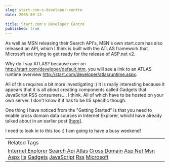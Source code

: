 ```yaml
---
slug: start-com-s-developer-centre
date: 2005-09-13
 
title: Start.com's Developer Centre
published: true
---
```

As well as MSN releasing their Search API's, MSN's own start.com has also released an API, which I think is built with the ATLAS framework that Microsoft are trying to get ready for the release of ASP.net v2.<p />Why do I say ATLAS? because over on <a href="http://start.com/developer/default.htm">http://start.com/developer/default.htm</a>, you will see a link to an ATLAS runtime overview <a href="http://start.com/developer/atlasruntime.aspx">http://start.com/developer/atlasruntime.aspx</a>.<p />All of this requires a bit more investigating :) It is really interesting because it appears that it is all about creating components called Gadgets that JavaScript RSS consumers.... I think. All of which have to be hosted on your own server. I don't know if it has to be IIS specific though.<p />One thing I have noticed from the "Getting Started" is that you need to enable cross domain data sources in Internet Explorer, whichI have already talked about in an earlier post [<a href="http://www.kinlan.co.uk/2005/08/minor-problem-with-my-ajax-application.html" title="http://www.kinlan.co.uk/2005/08/minor-problem-with-my-ajax-application.html">here</a>].<p />I need to look in to this too :) I am going to have a busy weekend!<p /><table class="TechnoratiHead TagHeader">
<tr><td>Related Tags</td></tr>
<tr class="Technorati"><td>
<a href="https://paul.kinlan.me/tags/Internet" class="Tag" rel="tag">Internet Explorer</a> <a href="https://paul.kinlan.me/tags/Search" class="Tag" rel="tag">Search Api</a> <a href="https://paul.kinlan.me/tags/Atlas" class="Tag" rel="tag">Atlas</a> <a href="https://paul.kinlan.me/tags/Cross" class="Tag" rel="tag">Cross Domain</a> <a href="https://paul.kinlan.me/tags/Asp" class="Tag" rel="tag">Asp Net</a> <a href="https://paul.kinlan.me/tags/Msn" class="Tag" rel="tag">Msn</a> <a href="https://paul.kinlan.me/tags/Aspx" class="Tag" rel="tag">Aspx</a> <a href="https://paul.kinlan.me/tags/Iis" class="Tag" rel="tag">Iis</a> <a href="https://paul.kinlan.me/tags/Gadgets" class="Tag" rel="tag">Gadgets</a> <a href="https://paul.kinlan.me/tags/JavaScript" class="Tag" rel="tag">JavaScript</a> <a href="https://paul.kinlan.me/tags/Rss" class="Tag" rel="tag">Rss</a> <a href="https://paul.kinlan.me/tags/Microsoft" class="Tag" rel="tag">Microsoft</a>
</td></tr>
</table><div class="blogger-post-footer"><img class="posterous_download_image" src="https://blogger.googleusercontent.com/tracker/8109338-112664813269497931?l=www.kinlan.co.uk%2Findex.html" height="1" alt="" width="1" /></div>

